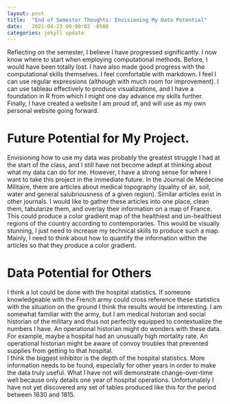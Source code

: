 ```yaml
---
layout: post
title:  "End of Semester Thoughts: Envisioning My Data Potential"
date:   2021-04-23 00:00:02 -0500
categories: jekyll update
---
```

Reflecting on the semester, I believe I have progressed significantly. I now know where to start when employing computational methods. Before, I would have been totally lost. I have also made good progress with the computational skills themselves. I feel comfortable with markdown. I feel I can use regular expressions (although with much room for improvement). I can use tableau effectively to produce visualizations, and I have a foundation in R from which I might one day advance my skills further. Finally, I have created a website I am proud of, and will use as my own personal website going forward. 
# Future Potential for My Project. 
Envisioning how to use my data was probably the greatest struggle I had at the start of the class, and I still have not become adept at thinking about what my data can do for me. However, I have a strong sense for where I want to take this project in the immediate future. In the Journal de Médecine Militaire, there are articles about medical topography (quality of air, soil, water and general salubriousness of a given region). Similar articles exist in other journals. I would like to gather these articles into one place, clean them, tabularize them, and overlay their information on a map of France. This could produce a color gradient map of the healthiest and un-healthiest regions of the country according to contemporaries. This would be visually stunning, I just need to increase my technical skills to produce such a map. Mainly, I need to think about how to quantify the information within the articles so that they produce a color gradient. 
# Data Potential for Others 
I think a lot could be done with the hospital statistics. If someone knowledgeable with the French army could cross reference these statistics with the situation on the ground I think the results would be interesting. I am somewhat familiar with the army, but I am medical historian and social historian of the military and thus not perfectly equipped to contextualize the numbers I have. An operational historian might do wonders with these data. For example, maybe a hospital had an unusually high mortality rate. An operational historian might be aware of convoy troubles that prevented supplies from getting to that hospital.  
I think the biggest inhibitor is the depth of the hospital statistics. More information needs to be found, especially for other years in order to make the data truly useful. What I have not will demonstrate change-over-time well because only details one year of hospital operations. Unfortunately I have not yet discovered any set of tables produced like this for the period between 1630 and 1815.  
